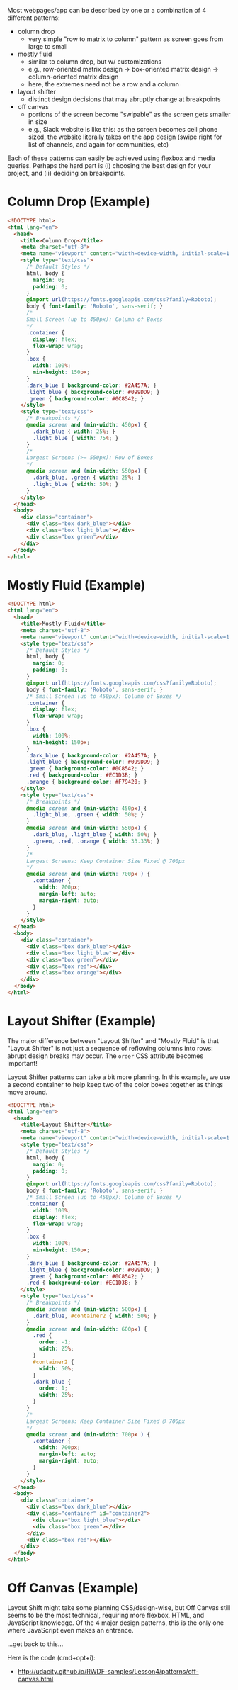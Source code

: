 Most webpages/app can be described by one or a combination of 4 different patterns:
* column drop
  - very simple "row to matrix to column" pattern as screen goes from large to small
* mostly fluid
  - similar to column drop, but w/ customizations
  - e.g., row-oriented matrix design -> box-oriented matrix design -> column-oriented matrix design
  - here, the extremes need not be a row and a column
* layout shifter
  - distinct design decisions that may abruptly change at breakpoints
* off canvas
  - portions of the screen become "swipable" as the screen gets smaller in size
  - e.g., Slack website is like this: as the screen becomes cell phone sized, the website literally takes on the app design (swipe right for list of channels, and again for communities, etc)
  
Each of these patterns can easily be achieved using flexbox and media queries. Perhaps
the hard part is (i) choosing the best design for your project, and (ii) deciding on breakpoints.


# Column Drop (Example)
```html
<!DOCTYPE html>
<html lang="en">
  <head>
    <title>Column Drop</title>
    <meta charset="utf-8">
    <meta name="viewport" content="width=device-width, initial-scale=1.0">
    <style type="text/css">
      /* Default Styles */
      html, body {
        margin: 0;
        padding: 0;
      }
      @import url(https://fonts.googleapis.com/css?family=Roboto);
      body { font-family: 'Roboto', sans-serif; }
      /* 
      Small Screen (up to 450px): Column of Boxes 
      */
      .container {
        display: flex;
        flex-wrap: wrap;  
      }
      .box { 
        width: 100%; 
        min-height: 150px; 
      }
      .dark_blue { background-color: #2A457A; }
      .light_blue { background-color: #099DD9; }
      .green { background-color: #0C8542; }
    </style>
    <style type="text/css">
      /* Breakpoints */
      @media screen and (min-width: 450px) {
        .dark_blue { width: 25%; }
        .light_blue { width: 75%; }
      }
      /*
      Largest Screens (>= 550px): Row of Boxes 
      */
      @media screen and (min-width: 550px) {
        .dark_blue, .green { width: 25%; }
        .light_blue { width: 50%; }
      }
    </style>
  </head>
  <body>
    <div class="container">
      <div class="box dark_blue"></div>
      <div class="box light_blue"></div>
      <div class="box green"></div>
    </div>
  </body>
</html>
```

# Mostly Fluid (Example)
```html
<!DOCTYPE html>
<html lang="en">
  <head>
    <title>Mostly Fluid</title>
    <meta charset="utf-8">
    <meta name="viewport" content="width=device-width, initial-scale=1.0">
    <style type="text/css">
      /* Default Styles */
      html, body {
        margin: 0;
        padding: 0;
      }
      @import url(https://fonts.googleapis.com/css?family=Roboto);
      body { font-family: 'Roboto', sans-serif; }
      /* Small Screen (up to 450px): Column of Boxes */
      .container {
        display: flex;
        flex-wrap: wrap;  
      }
      .box { 
        width: 100%; 
        min-height: 150px; 
      }
      .dark_blue { background-color: #2A457A; }
      .light_blue { background-color: #099DD9; }
      .green { background-color: #0C8542; }
      .red { background-color: #EC1D3B; }
      .orange { background-color: #F79420; }
    </style>
    <style type="text/css">
      /* Breakpoints */
      @media screen and (min-width: 450px) {
        .light_blue, .green { width: 50%; }
      }
      @media screen and (min-width: 550px) {
        .dark_blue, .light_blue { width: 50%; }
        .green, .red, .orange { width: 33.33%; }
      }
      /*
      Largest Screens: Keep Container Size Fixed @ 700px
      */
      @media screen and (min-width: 700px ) {
        .container {
          width: 700px;
          margin-left: auto;
          margin-right: auto;
        }
      }
    </style>
  </head>
  <body>
    <div class="container">
      <div class="box dark_blue"></div>
      <div class="box light_blue"></div>
      <div class="box green"></div>
      <div class="box red"></div>
      <div class="box orange"></div>
    </div>
  </body>
</html>
```

# Layout Shifter (Example)
The major difference between "Layout Shifter" and "Mostly Fluid" is that 
"Layout Shifter" is not just a sequence of reflowing columns into rows: abrupt
design breaks may occur.  The `order` CSS attribute becomes important!

Layout Shifter patterns can take a bit more planning.  In this example, we use
a second container to help keep two of the color boxes together as things move around.

```html
<!DOCTYPE html>
<html lang="en">
  <head>
    <title>Layout Shifter</title>
    <meta charset="utf-8">
    <meta name="viewport" content="width=device-width, initial-scale=1.0">
    <style type="text/css">
      /* Default Styles */
      html, body {
        margin: 0;
        padding: 0;
      }
      @import url(https://fonts.googleapis.com/css?family=Roboto);
      body { font-family: 'Roboto', sans-serif; }
      /* Small Screen (up to 450px): Column of Boxes */
      .container {
        width: 100%;
        display: flex;
        flex-wrap: wrap;  
      }
      .box { 
        width: 100%; 
        min-height: 150px; 
      }
      .dark_blue { background-color: #2A457A; }
      .light_blue { background-color: #099DD9; }
      .green { background-color: #0C8542; }
      .red { background-color: #EC1D3B; }
    </style>
    <style type="text/css">
      /* Breakpoints */
      @media screen and (min-width: 500px) {
        .dark_blue, #container2 { width: 50%; }
      }
      @media screen and (min-width: 600px) {
        .red { 
          order: -1;
          width: 25%; 
        }
        #container2 { 
          width: 50%;
        }
        .dark_blue { 
          order: 1;
          width: 25%; 
        }
      }
      /*
      Largest Screens: Keep Container Size Fixed @ 700px
      */
      @media screen and (min-width: 700px ) {
        .container {
          width: 700px;
          margin-left: auto;
          margin-right: auto;
        }
      }
    </style>
  </head>
  <body>
    <div class="container">
      <div class="box dark_blue"></div>
      <div class="container" id="container2">
        <div class="box light_blue"></div>
        <div class="box green"></div>
      </div>
      <div class="box red"></div>
    </div>
  </body>
</html>
```

# Off Canvas (Example)
Layout Shift might take some planning CSS/design-wise, but Off Canvas still seems to be the most
technical, requiring more flexbox, HTML, and JavaScript knowledge.  Of the 4 major design patterns,
this is the only one where JavaScript even makes an entrance.

...get back to this...

Here is the code (cmd+opt+i):
* http://udacity.github.io/RWDF-samples/Lesson4/patterns/off-canvas.html

